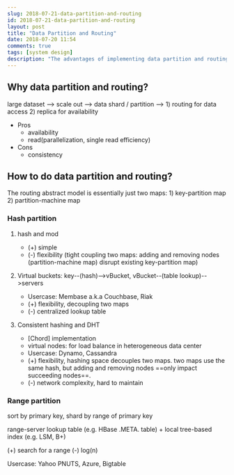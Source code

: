 ```yaml
---
slug: 2018-07-21-data-partition-and-routing
id: 2018-07-21-data-partition-and-routing
layout: post
title: "Data Partition and Routing"
date: 2018-07-20 11:54
comments: true
tags: [system design]
description: "The advantages of implementing data partition and routing are availability and read efficiency while consistency is the weakness. The routing abstract model is essentially two maps: key-partition map and partition-machine map."
---
```


## Why data partition and routing?

large dataset ⟶ scale out ⟶ data shard / partition ⟶ 1) routing for data access 2) replica for availability

- Pros
    - availability
    - read(parallelization, single read efficiency)
- Cons
    - consistency

## How to do data partition and routing?

The routing abstract model is essentially just two maps: 1) key-partition map 2) partition-machine map



### Hash partition

1. hash and mod
    - (+) simple
    - (-) flexibility (tight coupling two maps: adding and removing nodes (partition-machine map) disrupt existing key-partition map)

2. Virtual buckets: key--(hash)-->vBucket, vBucket--(table lookup)-->servers
    - Usercase: Membase a.k.a Couchbase, Riak
    - (+) flexibility, decoupling two maps
    - (-) centralized lookup table

3. Consistent hashing and DHT
    - [Chord] implementation
    - virtual nodes: for load balance in heterogeneous data center
    - Usercase: Dynamo, Cassandra
    - (+) flexibility, hashing space decouples two maps. two maps use the same hash, but adding and removing nodes ==only impact succeeding nodes==.
    - (-) network complexity, hard to maintain



### Range partition

sort by primary key, shard by range of primary key

range-server lookup table (e.g. HBase .META. table) + local tree-based index (e.g. LSM, B+)

(+) search for a range
(-) log(n)

Usercase: Yahoo PNUTS, Azure, Bigtable
